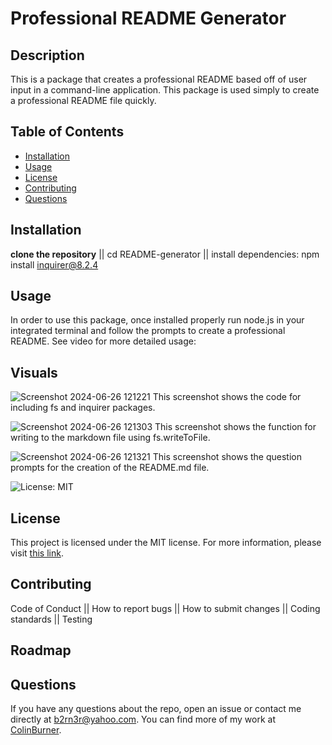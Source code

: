 # Professional README Generator

## Description

This is a package that creates a professional README based off of user input in a command-line application. This package is used simply to create a professional README file quickly.

## Table of Contents

- [Installation](#installation)
- [Usage](#usage)
- [License](#license)
- [Contributing](#contributing)
- [Questions](#questions)

## Installation

**clone the repository** || cd README-generator || install dependencies: npm install inquirer@8.2.4

## Usage

In order to use this package, once installed properly run node.js in your integrated terminal and follow the prompts to create a professional README. See video for more detailed usage:

## Visuals

![Screenshot 2024-06-26 121221](https://github.com/ColinBurner/README-Generator/assets/85810714/5501c5e4-b069-4392-bbe8-bfb83da86c32)
This screenshot shows the code for including fs and inquirer packages.

![Screenshot 2024-06-26 121303](https://github.com/ColinBurner/README-Generator/assets/85810714/18895dc7-9e2b-451b-b1ca-d8883c92cb9b)
This screenshot shows the function for writing to the markdown file using fs.writeToFile.

![Screenshot 2024-06-26 121321](https://github.com/ColinBurner/README-Generator/assets/85810714/ebf251a1-115f-446b-ad57-3a54ba83aebb)
This screenshot shows the question prompts for the creation of the README.md file.

![License: MIT](https://img.shields.io/badge/License-MIT-yellow.svg)
## License

This project is licensed under the MIT license. For more information, please visit [this link](https://opensource.org/licenses/MIT).


## Contributing

Code of Conduct || How to report bugs || How to submit changes || Coding standards || Testing

## Roadmap

## Questions

If you have any questions about the repo, open an issue or contact me directly at b2rn3r@yahoo.com. You can find more of my work at [ColinBurner](https://github.com/ColinBurner/).
